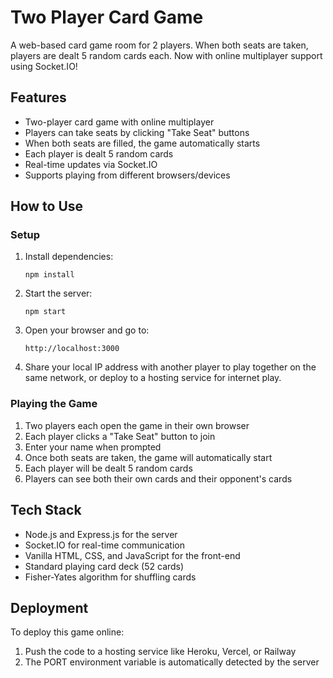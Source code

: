 # Two Player Card Game

A web-based card game room for 2 players. When both seats are taken, players are dealt 5 random cards each. Now with online multiplayer support using Socket.IO!

## Features

- Two-player card game with online multiplayer
- Players can take seats by clicking "Take Seat" buttons
- When both seats are filled, the game automatically starts
- Each player is dealt 5 random cards
- Real-time updates via Socket.IO
- Supports playing from different browsers/devices

## How to Use

### Setup

1. Install dependencies:
   ```
   npm install
   ```

2. Start the server:
   ```
   npm start
   ```

3. Open your browser and go to:
   ```
   http://localhost:3000
   ```

4. Share your local IP address with another player to play together on the same network, or deploy to a hosting service for internet play.

### Playing the Game

1. Two players each open the game in their own browser
2. Each player clicks a "Take Seat" button to join
3. Enter your name when prompted
4. Once both seats are taken, the game will automatically start
5. Each player will be dealt 5 random cards
6. Players can see both their own cards and their opponent's cards

## Tech Stack

- Node.js and Express.js for the server
- Socket.IO for real-time communication
- Vanilla HTML, CSS, and JavaScript for the front-end
- Standard playing card deck (52 cards)
- Fisher-Yates algorithm for shuffling cards

## Deployment

To deploy this game online:

1. Push the code to a hosting service like Heroku, Vercel, or Railway
2. The PORT environment variable is automatically detected by the server 